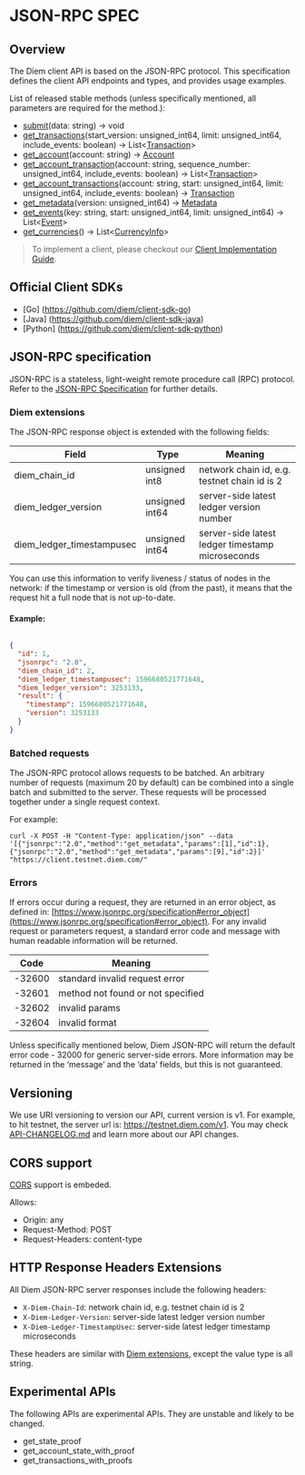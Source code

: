 # JSON-RPC SPEC

## Overview

The Diem client API is based on the JSON-RPC protocol. This specification defines the client API endpoints and types, and provides usage examples.

List of released stable methods (unless specifically mentioned, all parameters are required for the method.):

* [submit](docs/method_submit.md)(data: string) -> void
* [get_transactions](docs/method_get_transactions.md)(start_version: unsigned_int64, limit: unsigned_int64, include_events: boolean) -> List<[Transaction](docs/type_transaction.md)>
* [get_account](docs/method_get_account.md)(account: string) -> [Account](docs/type_account.md)
* [get_account_transaction](docs/method_get_account_transaction.md)(account: string, sequence_number: unsigned_int64, include_events: boolean) -> List<[Transaction](docs/type_transaction.md)>
* [get_account_transactions](docs/method_get_account_transactions.md)(account: string, start: unsigned_int64, limit: unsigned_int64, include_events: boolean) -> [Transaction](docs/type_transaction.md)
* [get_metadata](docs/method_get_metadata.md)(version: unsigned_int64) -> [Metadata](docs/type_metadata.md)
* [get_events](docs/method_get_events.md)(key: string, start: unsigned_int64, limit: unsigned_int64) -> List<[Event](docs/type_event.md)>
* [get_currencies](docs/method_get_currencies.md)() -> List<[CurrencyInfo](docs/type_currency_info.md)>


> To implement a client, please checkout our [Client Implementation Guide](docs/client_implementation_guide.md).

## Official Client SDKs

* [Go] (https://github.com/diem/client-sdk-go)
* [Java] (https://github.com/diem/client-sdk-java)
* [Python] (https://github.com/diem/client-sdk-python)


## JSON-RPC specification

JSON-RPC is a stateless, light-weight remote procedure call (RPC) protocol. Refer to the [JSON-RPC Specification](https://www.jsonrpc.org/specification) for further details.

### Diem extensions

The JSON-RPC response object is extended with the following fields:

| Field                      | Type           | Meaning                                      |
|----------------------------|----------------|----------------------------------------------|
| diem_chain_id             | unsigned int8  | network chain id, e.g. testnet chain id is 2 |
| diem_ledger_version       | unsigned int64 | server-side latest ledger version number     |
| diem_ledger_timestampusec | unsigned int64 | server-side latest ledger timestamp microseconds |

You can use this information to verify liveness / status of nodes in the network: if the timestamp or version is old (from the past), it means that the request hit a full node that is not up-to-date.


#### Example:

``` json

{
  "id": 1,
  "jsonrpc": "2.0",
  "diem_chain_id": 2,
  "diem_ledger_timestampusec": 1596680521771648,
  "diem_ledger_version": 3253133,
  "result": {
    "timestamp": 1596680521771648,
    "version": 3253133
  }
}

```

### Batched requests

The JSON-RPC protocol allows requests to be batched. An arbitrary number of requests (maximum 20 by default) can be combined into a single batch and submitted to the server. These requests will be processed together under a single request context.

For example:

```
curl -X POST -H "Content-Type: application/json" --data '[{"jsonrpc":"2.0","method":"get_metadata","params":[1],"id":1},{"jsonrpc":"2.0","method":"get_metadata","params":[9],"id":2}]' "https://client.testnet.diem.com/"
```
### Errors

If errors occur during a request, they are returned in an error object, as defined in: [https://www.jsonrpc.org/specification#error_object](https://www.jsonrpc.org/specification#error_object).
For any invalid request or parameters request, a standard error code and message with human readable information will be returned.

| Code   | Meaning                                 |
|--------|-----------------------------------------|
| -32600 | standard invalid request error          |
| -32601 | method not found or not specified       |
| -32602 | invalid params                          |
| -32604 | invalid format                          |

Unless specifically mentioned below, Diem JSON-RPC will return the default error code - 32000 for generic server-side errors. More information may be returned in the ‘message’ and the ‘data’ fields, but this is not guaranteed.

## Versioning

We use URI versioning to version our API, current version is v1.
For example, to hit testnet, the server url is: https://testnet.diem.com/v1.
You may check [API-CHANGELOG.md](API-CHANGELOG.md) and learn more about our API changes.

## CORS support

[CORS](https://en.wikipedia.org/wiki/Cross-origin_resource_sharing) support is embeded.

Allows:
* Origin: any
* Request-Method: POST
* Request-Headers: content-type

## HTTP Response Headers Extensions

All Diem JSON-RPC server responses include the following headers:

* `X-Diem-Chain-Id`: network chain id, e.g. testnet chain id is 2
* `X-Diem-Ledger-Version`: server-side latest ledger version number
* `X-Diem-Ledger-TimestampUsec`: server-side latest ledger timestamp microseconds

These headers are similar with [Diem extensions](#diem-extensions), except the value type is all string.

## Experimental APIs

The following APIs are experimental APIs. They are unstable and likely to be changed.

* get_state_proof
* get_account_state_with_proof
* get_transactions_with_proofs
